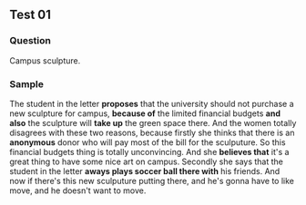 ## Test 01

### Question

Campus sculpture.

### Sample

The student in the letter **proposes** that the university should not purchase a new sculpture for campus, **because of** the limited financial budgets **and also** the sculpture will **take up** the green space there. And the women totally disagrees with these two reasons, because firstly she thinks that there is an **anonymous** donor who will pay most of the bill for the sculputure. So this financial budgets thing is totally unconvincing. And she **believes that** it's a great thing to have some nice art on campus. Secondly she says that the student in the letter **aways plays soccer ball there with** his friends. And now if there's this new sculputure putting there, and he's gonna have to like move, and he doesn't want to move.    
